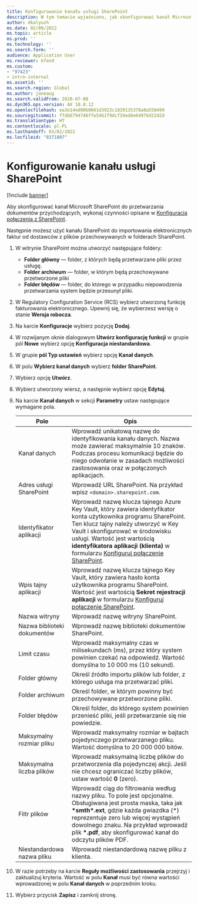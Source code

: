 ```yaml
---
title: Konfigurowanie kanału usługi SharePoint
description: W tym temacie wyjaśniono, jak skonfigurować kanał Microsoft SharePoint do przetwarzania przychodzących faktur elektronicznych.
author: dkalyuzh
ms.date: 02/09/2022
ms.topic: article
ms.prod: ''
ms.technology: ''
ms.search.form: ''
audience: Application User
ms.reviewer: kfend
ms.custom:
- "97423"
- intro-internal
ms.assetid: ''
ms.search.region: Global
ms.author: janeaug
ms.search.validFrom: 2020-07-08
ms.dyn365.ops.version: AX 10.0.12
ms.openlocfilehash: ea3e14ed00b0661d3923c1839135378a8a550499
ms.sourcegitcommit: ffdb6794746ffe5461f9dcf34ed8e64976d22d2d
ms.translationtype: HT
ms.contentlocale: pl-PL
ms.lasthandoff: 03/02/2022
ms.locfileid: "8371807"
---
```

# <a name="configure-a-sharepoint-channel"></a>Konfigurowanie kanału usługi SharePoint

[!include [banner](../includes/banner.md)]

Aby skonfigurować kanał Microsoft SharePoint do przetwarzania dokumentów przychodzących, wykonaj czynności opisane w [Konfiguracja połączenia z SharePoint](e-invoicing-create-sharepoint-connection.md).

Następnie możesz użyć kanału SharePoint do importowania elektronicznych faktur od dostawców z plików przechowywanych w folderach SharePoint.

1. W witrynie SharePoint można utworzyć następujące foldery:

    - **Folder główny** — folder, z których będą przetwarzane pliki przez usługę.
    - **Folder archiwum** — folder, w którym będą przechowywane przetworzone pliki
    - **Folder błędów** — folder, do którego w przypadku niepowodzenia przetwarzania system będzie przesunył pliki.

2. W Regulatory Configuration Service (RCS) wybierz utworzoną funkcję fakturowania elektronicznego. Upewnij się, że wybierzesz wersję o stanie **Wersja robocza**.
3. Na karcie **Konfiguracje** wybierz pozycję **Dodaj**.
4. W rozwijanym oknie dialogowym **Utwórz konfigurację funkcji** w grupie pól **Nowe** wybierz opcję **Konfiguracja niestandardowa**.
5. W grupie **pól Typ ustawień** wybierz opcję **Kanał danych**.
6. W polu **Wybierz kanał danych** wybierz **folder SharePoint**.
7. Wybierz opcję **Utwórz**.
8. Wybierz utworzony wiersz, a następnie wybierz opcję **Edytuj**.
9. Na karcie **Kanał danych** w sekcji **Parametry** ustaw następujące wymagane pola.

    | Pole                 | Opis |
    |-----------------------|-------------|
    | Kanał danych          | Wprowadź unikatową nazwę do identyfikowania kanału danych. Nazwa może zawierać maksymalnie 10 znaków. Podczas procesu komunikacji będzie do niego odwołanie w zasadach możliwości zastosowania oraz w połączonych aplikacjach. |
    | Adres usługi SharePoint    | Wprowadź URL SharePoint. Na przykład wpisz `<domain>.sharepoint.com`. |
    | Identyfikator aplikacji        | Wprowadź nazwę klucza tajnego Azure Key Vault, który zawiera identyfikator konta użytkownika programu SharePoint. Ten klucz tajny należy utworzyć w Key Vault i skonfigurować w środowisku usługi. Wartość jest wartością **identyfikatora aplikacji (klienta)** w formularzu [Konfiguruj połączenie SharePoint](e-invoicing-create-sharepoint-connection.md). |
    | Wpis tajny aplikacji    | Wprowadź nazwę klucza tajnego Key Vault, który zawiera hasło konta użytkownika programu SharePoint. Wartość jest wartością **Sekret rejestracji aplikacji** w formularzu [Konfiguruj połączenie SharePoint](e-invoicing-create-sharepoint-connection.md). |
    | Nazwa witryny             | Wprowadź nazwę witryny SharePoint. |
    | Nazwa biblioteki dokumentów | Wprowadź nazwę biblioteki dokumentów SharePoint. |
    | Limit czasu               | Wprowadź maksymalny czas w milisekundach (ms), przez który system powinien czekać na odpowiedź. Wartość domyślna to 10 000 ms (10 sekund). |
    | Folder główny           | Określ źródło importu plików lub folder, z którego usługa ma przetwarzać pliki. |
    | Folder archiwum        | Określ folder, w którym powinny być przechowywane przetworzone pliki. |
    | Folder błędów          | Określ folder, do którego system powinien przenieść pliki, jeśli przetwarzanie się nie powiedzie. |
    | Maksymalny rozmiar pliku         | Wprowadź maksymalny rozmiar w bajtach pojedynczego przetwarzanego pliku. Wartość domyślna to 20 000 000 bitów. |
    | Maksymalna liczba plików      | Wprowadź maksymalną liczbę plików do przetworzenia dla pojedynczej akcji. Jeśli nie chcesz ograniczać liczby plików, ustaw wartość **0** (zero). |
    | Filtr plików           | Wprowadź ciąg do filtrowania według nazwy pliku. To pole jest opcjonalne. Obsługiwana jest prosta maska, taka jak **\*smth\*.ext**, gdzie każda gwiazdka (\*) reprezentuje zero lub więcej wystąpień dowolnego znaku. Na przykład wprowadź plik **\*.pdf**, aby skonfigurować kanał do odczytu plików PDF. |
    | Niestandardowa nazwa pliku      | Wprowadź niestandardową nazwę pliku z klienta. |

10. W razie potrzeby na karcie **Reguły możliwości zastosowania** przejrzyj i zaktualizuj kryteria. Wartość w polu **Kanał** musi być równa wartości wprowadzonej w polu **Kanał danych** w poprzednim kroku.
11. Wybierz przycisk **Zapisz** i zamknij stronę.
